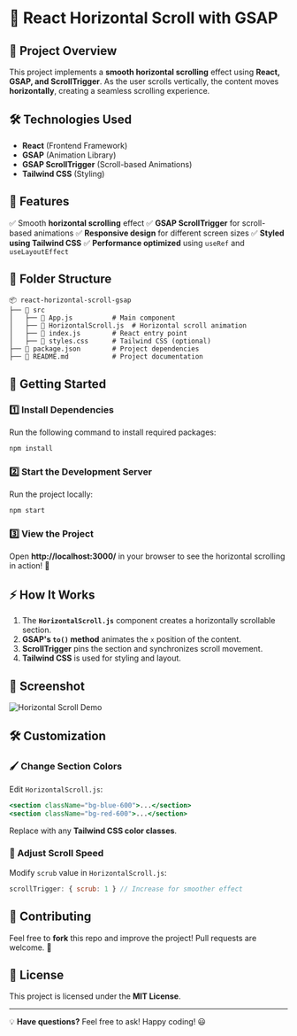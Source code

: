 # 🚀 React Horizontal Scroll with GSAP

## 📌 Project Overview
This project implements a **smooth horizontal scrolling** effect using **React, GSAP, and ScrollTrigger**. As the user scrolls vertically, the content moves **horizontally**, creating a seamless scrolling experience.

## 🛠️ Technologies Used
- **React** (Frontend Framework)
- **GSAP** (Animation Library)
- **GSAP ScrollTrigger** (Scroll-based Animations)
- **Tailwind CSS** (Styling)

## 🎯 Features
✅ Smooth **horizontal scrolling** effect
✅ **GSAP ScrollTrigger** for scroll-based animations
✅ **Responsive design** for different screen sizes
✅ **Styled using Tailwind CSS**
✅ **Performance optimized** using `useRef` and `useLayoutEffect`

## 📂 Folder Structure
```
📦 react-horizontal-scroll-gsap
├── 📂 src
│   ├── 📄 App.js          # Main component
│   ├── 📄 HorizontalScroll.js  # Horizontal scroll animation
│   ├── 📄 index.js        # React entry point
│   ├── 📄 styles.css      # Tailwind CSS (optional)
├── 📄 package.json        # Project dependencies
├── 📄 README.md           # Project documentation
```

## 🚀 Getting Started
### 1️⃣ Install Dependencies
Run the following command to install required packages:
```bash
npm install
```

### 2️⃣ Start the Development Server
Run the project locally:
```bash
npm start
```

### 3️⃣ View the Project
Open **http://localhost:3000/** in your browser to see the horizontal scrolling in action! 🎉

## ⚡ How It Works
1. The **`HorizontalScroll.js`** component creates a horizontally scrollable section.
2. **GSAP's `to()` method** animates the `x` position of the content.
3. **ScrollTrigger** pins the section and synchronizes scroll movement.
4. **Tailwind CSS** is used for styling and layout.

## 📸 Screenshot
![Horizontal Scroll Demo](https://via.placeholder.com/800x400?text=Demo+Image)

## 🛠️ Customization
### 🖌️ Change Section Colors
Edit `HorizontalScroll.js`:
```jsx
<section className="bg-blue-600">...</section>
<section className="bg-red-600">...</section>
```
Replace with any **Tailwind CSS color classes**.

### 🔄 Adjust Scroll Speed
Modify `scrub` value in `HorizontalScroll.js`:
```js
scrollTrigger: { scrub: 1 } // Increase for smoother effect
```

## 🤝 Contributing
Feel free to **fork** this repo and improve the project! Pull requests are welcome. 🚀

## 📜 License
This project is licensed under the **MIT License**.

---
💡 **Have questions?** Feel free to ask! Happy coding! 😃

